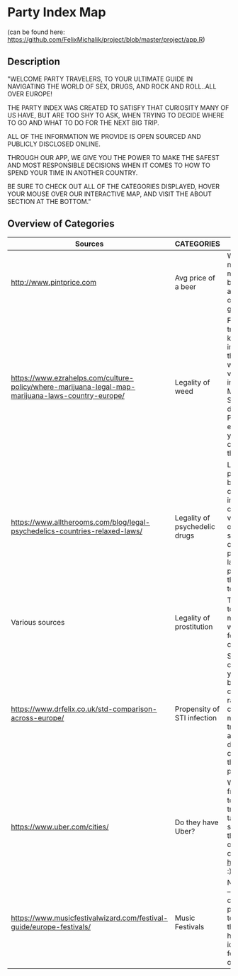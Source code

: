 # Party Index Map
(can be found here: https://github.com/FelixMichalik/project/blob/master/project/app.R)
## Description

"WELCOME PARTY TRAVELERS, TO YOUR ULTIMATE GUIDE IN NAVIGATING THE WORLD OF SEX, DRUGS, AND ROCK AND ROLL..ALL OVER EUROPE!  

THE PARTY INDEX WAS CREATED TO SATISFY THAT CURIOSITY MANY OF US HAVE, BUT ARE TOO SHY TO ASK, WHEN TRYING TO DECIDE WHERE TO GO AND WHAT TO DO FOR THE NEXT BIG TRIP. 

ALL OF THE INFORMATION WE PROVIDE IS OPEN SOURCED AND PUBLICLY DISCLOSED ONLINE.

THROUGH OUR APP, WE GIVE YOU THE POWER TO MAKE THE SAFEST AND MOST RESPONSIBLE DECISIONS WHEN IT COMES TO HOW TO SPEND YOUR TIME IN ANOTHER COUNTRY.  

BE SURE TO CHECK OUT ALL OF THE CATEGORIES DISPLAYED, HOVER YOUR MOUSE OVER OUR INTERACTIVE MAP, AND VISIT THE ABOUT SECTION AT THE BOTTOM."

## Overview of Categories

| Sources                                                                                           | CATEGORIES                    | Description                                                                                                                                                                                                                                                                                                                                                                                           |
|---------------------------------------------------------------------------------------------------|-------------------------------|-------------------------------------------------------------------------------------------------------------------------------------------------------------------------------------------------------------------------------------------------------------------------------------------------------------------------------------------------------------------------------------------------------|
| http://www.pintprice.com                                                                                     | Avg price of a beer           | Winter or summer, day or night, a nice cold beer can make any trip. For all you beer lovers out there, here’s a category for more clarity on where you may want to get the next best buzz.                                                                                                                                                                                                            |
| https://www.ezrahelps.com/culture-policy/where-marijuana-legal-map-marijuana-laws-country-europe/ | Legality of weed              | For all of our 420 friendly travel buds, we want you to know your rights. It is important to note however, that the countries shown where weed is legal have varying national frameworks in place. So whether medical MJ is allowed like in Switzerland, or its decriminalized like in Portugal, we highly encourage you to conduct your own research on the country before hashing out the ganja.    |
| https://www.alltherooms.com/blog/legal-psychedelics-countries-relaxed-laws/                       | Legality of psychedelic drugs | Looking for the next trippiest place to go during your next big trip? This category was created to enlighten party index users on which countries have dropped the veil of oppression on the use of certain psychoactive substances. Different country, different drug permission. Many country  laws on the use of psychedelic drugs are still in the gray zone..So remember to indulge responsibly. |
| Various sources                                                                                   | Legality of prostitution      | The oldest profession known to man. This category was made to help you decide on where to get the best bang for your buck..with consent..of the law.                                                                                                                                                                                                                                                  |
| https://www.drfelix.co.uk/std-comparison-across-europe/                                           | Propensity of STI infection   | Sex with strangers can be crazy and unpredictable, but your health shouldn’t have to be. Here we tell you which countries have the largest rates(of at least a 10% chance) of contracting the most common sexually transmitted infections. Risks are everywhere though..so don't make the mistake, and cover your snake. Because the right selection, is to protect your erection.                    |
| https://www.uber.com/cities/                                                                      | Do they have Uber?            | When you just want to get from point A to point B..Hard to navigate public transportation and expensive taxis aside, this category shows if Uber operates in the country. To see if Uber operates in a specific city, check out https://www.uber.com/cities/ :)                                                                                                                                       |
| https://www.musicfestivalwizard.com/festival-guide/europe-festivals/                              | Music Festivals               | No matter your musical taste—  whether its pop rock, classical, alternative indie, or progressive house and techno— there’s an event out there for you! Be sure to hover your mouse over [this icon] to check out upcoming festivals and concerts to jam out to!                                                                                                                                      |
